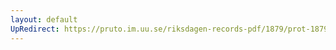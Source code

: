 ```yaml
---
layout: default
UpRedirect: https://pruto.im.uu.se/riksdagen-records-pdf/1879/prot-1879--ak--058/prot-1879--ak--058_015.pdf
---
```


